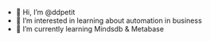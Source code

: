 - 👋 Hi, I’m @ddpetit
- 👀 I’m interested in learning about automation in business
- 🌱 I’m currently learning Mindsdb & Metabase

<!---
ddpetit/ddpetit is a ✨ special ✨ repository because its `README.md` (this file) appears on your GitHub profile.
You can click the Preview link to take a look at your changes.
--->

